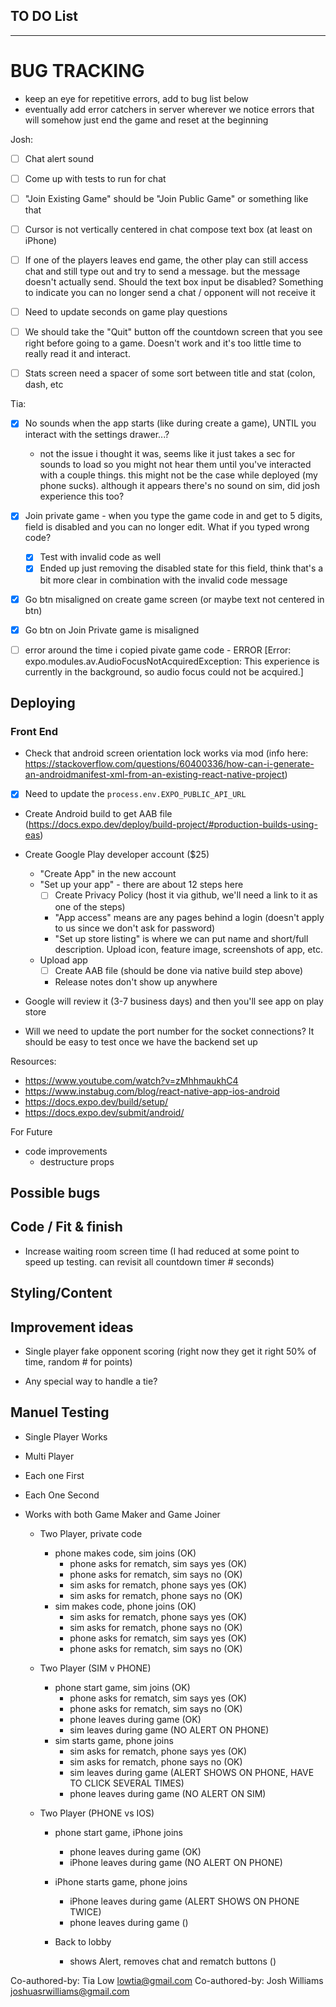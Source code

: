 ## TO DO List
***************************

 # BUG TRACKING
 - keep an eye for repetitive errors, add to bug list below
 - eventually add error catchers in server wherever we notice errors that will somehow just end the game and reset at the beginning

Josh:
- [ ] Chat alert sound
- [ ] Come up with tests to run for chat
- [ ] "Join Existing Game" should be "Join Public Game" or something like that
- [ ] Cursor is not vertically centered in chat compose text box (at least on iPhone)
- [ ] If one of the players leaves end game, the other play can still access chat and still type out and try to send a message. but the message doesn't actually send. Should the text box input be disabled? Something to indicate you can no longer send a chat / opponent will not receive it
- [ ] Need to update seconds on game play questions
- [ ] We should take the "Quit" button off the countdown screen that you see right before going to a game. Doesn't work and it's too little time to really read it and interact.
- [ ] Stats screen need a spacer of some sort between title and stat (colon, dash, etc


Tia: 
- [x] No sounds when the app starts (like during create a game), UNTIL you interact with the settings drawer...?
  - not the issue i thought it was, seems like it just takes a sec for sounds to load so you might not hear them until you've interacted with a couple things. this might not be the case while deployed (my phone sucks). although it appears there's no sound on sim, did josh experience this too?
- [x] Join private game - when you type the game code in and get to 5 digits, field is disabled and you can no longer edit. What if you typed wrong code?
   - [x] Test with invalid code as well
   - [x] Ended up just removing the disabled state for this field, think that's a bit more clear in combination with the invalid code message
- [x] Go btn misaligned on create game screen (or maybe text not centered in btn)
- [x] Go btn on Join Private game is misaligned
- [ ] error around the time i copied pivate game code -  ERROR  [Error: expo.modules.av.AudioFocusNotAcquiredException: This experience is currently in the background, so audio focus could not be acquired.]



  

## Deploying
### Front End
- Check that android screen orientation lock works via mod (info here: https://stackoverflow.com/questions/60400336/how-can-i-generate-an-androidmanifest-xml-from-an-existing-react-native-project)
- [x] Need to update the `process.env.EXPO_PUBLIC_API_URL`
- Create Android build to get AAB file (https://docs.expo.dev/deploy/build-project/#production-builds-using-eas) 
- Create Google Play developer account ($25)
  - "Create App" in the new account
  - "Set up your app" - there are about 12 steps here
    - [ ] Create Privacy Policy (host it via github, we'll need a link to it as one of the steps)
    - "App access" means are any pages behind a login (doesn't apply to us since we don't ask for password)
    - "Set up store listing" is where we can put name and short/full description. Upload icon, feature image, screenshots of app, etc.
  - Upload app
    - [ ] Create AAB file (should be done via native build step above)
    - Release notes don't show up anywhere
- Google will review it (3-7 business days) and then you'll see app on play store

- Will we need to update the port number for the socket connections? It should be easy to test once we have the backend set up

Resources:
- https://www.youtube.com/watch?v=zMhhmaukhC4
- https://www.instabug.com/blog/react-native-app-ios-android
- https://docs.expo.dev/build/setup/
- https://docs.expo.dev/submit/android/


For Future
- code improvements
  - destructure props


## Possible bugs

## Code / Fit & finish
- Increase waiting room screen time (I had reduced at some point to speed up testing. can revisit all countdown timer # seconds)

## Styling/Content

## Improvement ideas
* Single player fake opponent scoring (right now they get it right 50% of time, random # for points)
- Any special way to handle a tie?

## Manuel Testing
- Single Player Works
- Multi Player
- Each one First
- Each One Second
- Works with both Game Maker and Game Joiner 

  - Two Player, private code
    - phone makes code, sim joins (OK) 
        - phone asks for rematch, sim says yes (OK)
        - phone asks for rematch, sim says no (OK)
        - sim asks for rematch, phone says yes (OK)
        - sim asks for rematch, phone says no (OK)
    - sim makes code, phone joins (OK)
        - sim asks for rematch, phone says yes (OK)
        - sim asks for rematch, phone says no (OK)
        - phone asks for rematch, sim says yes (OK)
        - phone asks for rematch, sim says no (OK)

  - Two Player (SIM v PHONE)
    - phone start game, sim joins (OK)
        - phone asks for rematch, sim says yes (OK)
        - phone asks for rematch, sim says no (OK)
        - phone leaves during game (OK)
        - sim leaves during game (NO ALERT ON PHONE)
    - sim starts game, phone joins
        - sim asks for rematch, phone says yes (OK)
        - sim asks for rematch, phone says no (OK)
        - sim leaves during game (ALERT SHOWS ON PHONE, HAVE TO CLICK SEVERAL TIMES)
        - phone leaves during game (NO ALERT ON SIM)

  - Two Player (PHONE vs IOS)
    - phone start game, iPhone joins
        - phone leaves during game (OK)
        - iPhone leaves during game (NO ALERT ON PHONE)
    - iPhone starts game, phone joins
        - iPhone leaves during game (ALERT SHOWS ON PHONE TWICE)
        - phone leaves during game ()

    - Back to lobby
      - shows Alert, removes chat and rematch buttons ()


Co-authored-by: Tia Low <lowtia@gmail.com>
Co-authored-by: Josh Williams <joshuasrwilliams@gmail.com>

